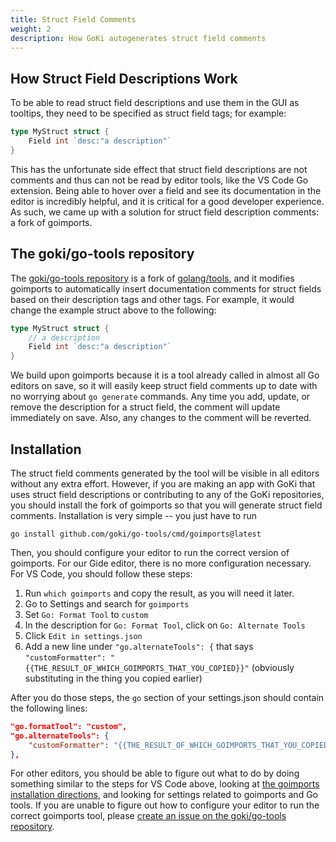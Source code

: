 ```yaml
---
title: Struct Field Comments
weight: 2
description: How GoKi autogenerates struct field comments
---
```


## How Struct Field Descriptions Work

To be able to read struct field descriptions and use them in the GUI as tooltips, they need to be specified as struct field tags; for example:

```go
type MyStruct struct {
    Field int `desc:"a description"`
}
```

This has the unfortunate side effect that struct field descriptions are not comments and thus can not be read by editor tools, like the VS Code Go extension. Being able to hover over a field and see its documentation in the editor is incredibly helpful, and it is critical for a good developer experience. As such, we came up with a solution for struct field description comments: a fork of goimports.

## The goki/go-tools repository

The [goki/go-tools repository](https://github.com/goki/go-tools) is a fork of [golang/tools](https://github.com/golang/tools), and it modifies goimports to automatically insert documentation comments for struct fields based on their description tags and other tags. For example, it would change the example struct above to the following:

```go
type MyStruct struct {
    // a description
    Field int `desc:"a description"`
}
```

We build upon goimports because it is a tool already called in almost all Go editors on save, so it will easily keep struct field comments up to date with no worrying about `go generate` commands. Any time you add, update, or remove the description for a struct field, the comment will update immediately on save. Also, any changes to the comment will be reverted. 

## Installation

The struct field comments generated by the tool will be visible in all editors without any extra effort. However, if you are making an app with GoKi that uses struct field descriptions or contributing to any of the GoKi repositories, you should install the fork of goimports so that you will generate struct field comments. Installation is very simple -- you just have to run

```
go install github.com/goki/go-tools/cmd/goimports@latest
```

Then, you should configure your editor to run the correct version of goimports. For our Gide editor, there is no more configuration necessary. For VS Code, you should follow these steps:

1. Run `which goimports` and copy the result, as you will need it later.
2. Go to Settings and search for `goimports`
2. Set `Go: Format Tool` to `custom`
3. In the description for `Go: Format Tool`, click on `Go: Alternate Tools`
4. Click `Edit in settings.json`
5. Add a new line under `"go.alternateTools": {` that says `"customFormatter": "{{THE_RESULT_OF_WHICH_GOIMPORTS_THAT_YOU_COPIED}}"` (obviously substituting in the thing you copied earlier)

After you do those steps, the `go` section of your settings.json should contain the following lines:
```json
"go.formatTool": "custom",
"go.alternateTools": {
    "customFormatter": "{{THE_RESULT_OF_WHICH_GOIMPORTS_THAT_YOU_COPIED}}"
},
```

For other editors, you should be able to figure out what to do by doing something similar to the steps for VS Code above, looking at [the goimports installation directions](https://pkg.go.dev/golang.org/x/tools/cmd/goimports), and looking for settings related to goimports and Go tools. If you are unable to figure out how to configure your editor to run the correct goimports tool, please [create an issue on the goki/go-tools repository](https://github.com/goki/go-tools/issues/new?title=Unable%20to%20configure%20editor%20to%20run%20the%20correct%20goimports%20tool).